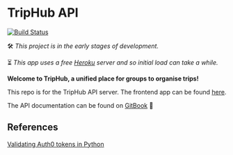 # TripHub API

[![Build Status](https://travis-ci.org/TripHub/API.svg?branch=master)](https://travis-ci.org/TripHub/API)

🛠 *This project is in the early stages of development.*

⏳ *This app uses a free [Heroku](https://www.heroku.com/) server and so initial load can take a while.*

**Welcome to TripHub, a unified place for groups to organise trips!**

This repo is for the TripHub API server.
The frontend app can be found [here](https://github.com/TripHub/App).

The API documentation can be found on [GitBook](https://triphub.gitbooks.io/api/) 📘


## References

[Validating Auth0 tokens in Python](https://auth0.com/docs/quickstart/backend/python/01-authorization)
